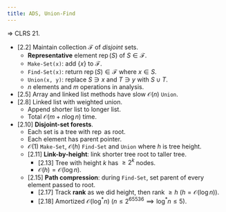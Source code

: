 ```yaml
---
title: ADS, Union-Find
---
```


$\Rightarrow$ CLRS 21.

* [2.2] Maintain collection $\mathcal F$ of *disjoint* sets.
	* **Representative** element $\operatorname{rep}(S)$ of $S \in \mathcal F$.
	* `Make-Set(x)`: add $\{x\}$ to $\mathcal F$.
	* `Find-Set(x)`: return $\operatorname{rep}(S) \in \mathcal F$ where
	  $x \in S$.
	* `Union(x, y)`: replace $S \ni x$ and $T \ni y$ with $S \cup T$.
	* $n$ elements and $m$ operations in analysis.
* [2.5] Array and linked list methods have slow $\mathcal O(n)$ `Union`.
* [2.8] Linked list with weighted union.
	* Append shorter list to longer list.
	* Total $\mathcal O(m + n \log n)$ time.
* [2.10] **Disjoint-set forests**.
	* Each set is a tree with $\operatorname{rep}$ as root.
	* Each element has parent pointer.
	* $\mathcal O(1)$ `Make-Set`, $\mathcal O(h)$ `Find-Set` and `Union` where
	  $h$ is tree height.
	* [2.11] **Link-by-height**: link shorter tree root to taller tree.
		* [2.13] Tree with height $k$ has $\geq 2^k$ nodes.
		* $\mathcal O(h) = \mathcal O(\log n)$.
	* [2.15] **Path compression**: during `Find-Set`, set parent of every
	  element passed to root.
		* [2.17] Track **rank** as we did height, then rank $\geq h$ ($h =
		  \mathcal O(\log n)$).
		* [2.18] Amortized $\mathcal O(\log^* n)$
		  ($n \leq 2^{65536} \implies \log^* n \leq 5$).
